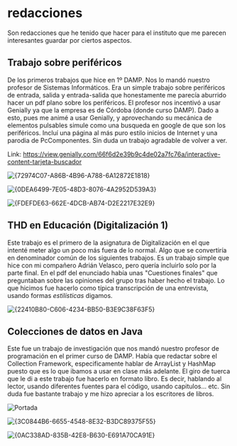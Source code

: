 # redacciones
Son redacciones que he tenido que hacer para el instituto que me parecen interesantes guardar por ciertos aspectos.

## Trabajo sobre periféricos
De los primeros trabajos que hice en 1º DAMP. Nos lo mandó nuestro profesor de Sistemas Informáticos. Era un simple trabajo sobre periféricos de entrada, salida y entrada-salida que honestamente me parecía aburrido hacer un pdf plano sobre los periféricos. El profesor nos incentivó a usar Genially ya que la empresa es de Córdoba (donde curso DAMP). Dado a esto, pues me animé a usar Genially, y aprovechando su mecánica de elementos pulsables simule como una busqueda en google de que son los periféricos. Incluí una página al más puro estilo inicios de Internet y una parodia de PcComponentes. Sin duda un trabajo agradable de volver a ver.

Link: https://view.genially.com/66f6d2e39b9c4de02a7fc76a/interactive-content-tarjeta-buscador

![{72974C07-A86B-4B96-A788-6A12872E1818}](https://github.com/user-attachments/assets/51b0792c-009a-4fd2-a22b-92a55e6132ec)

![{0DEA6499-7E05-48D3-8076-4A2952D539A3}](https://github.com/user-attachments/assets/4c15e3dc-057b-43a5-8efd-50f5fb56658e)

![{FDEFDE63-662E-4DCB-AB74-D2E2217E32E9}](https://github.com/user-attachments/assets/aff32f27-04c5-464e-874e-76ae963e6456)

## THD en Educación (Digitalización 1)
Este trabajo es el primero de la asignatura de Digitalización en el que intenté meter algo un poco más fuera de lo normal. Algo que se convertiría en denominador común de los siguientes trabajos. Es un trabajo simple que hice con mi compañero Adrián Velasco, pero quería incluirlo solo por la parte final. En el pdf del enunciado había unas "Cuestiones finales" que preguntaban sobre las opiniones del grupo tras haber hecho el trabajo. Lo que hicimos fue hacerlo como típica transcripción de una entrevista, usando formas _estilísticas_ digamos.

![{22410B80-C606-4234-BB50-B3E9C38F63F5}](https://github.com/user-attachments/assets/435bc9b8-b7d8-40ce-83d2-a53ef9bbad88)


## Colecciones de datos en Java
Este fue un trabajo de investigación que nos mandó nuestro profesor de programación en el primer curso de DAMP. Había que redactar sobre el Collection Framework, especificamente hablar de ArrayList y HashMap puesto que es lo que ibamos a usar en clase más adelante. El giro de tuerca que le di a este trabajo fue hacerlo en formato libro. Es decir, hablando al lector, usando diferentes fuentes para el código, usando capitulos... etc. Sin duda fue bastante trabajo y me hizo apreciar a los escritores de libros.

![Portada](https://github.com/user-attachments/assets/efb1e1d9-1bf7-4354-9b84-d562c3c1158e)

![{3C0844B6-6655-4548-8E32-B3DC89375F55}](https://github.com/user-attachments/assets/fea4be64-999b-4040-ad47-4bb3324fb609)

![{0AC338AD-835B-42E8-B630-E691A70CA91E}](https://github.com/user-attachments/assets/b7324dd5-05e4-4f69-846f-4a2c88e5592c)
